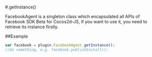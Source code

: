 #.getInstance()

FacebookAgent is a singleton class which encapsulated all APIs of Facebook SDK Beta for Cocos2d-JS, if you want to use it, you need to retrieve its instance firstly.

##Example

```javascript
var facebook = plugin.FacebookAgent.getInstance();
//do something, e.g. facebook.publishInstall();
```